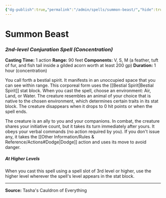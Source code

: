 ```yaml
---
{"dg-publish":true,"permalink":"/admin/spells/summon-beast/","hide":true,"updated":"2025-08-11T11:53:31.121+01:00"}
---
```


# Summon Beast
### *2nd-level Conjuration Spell* *(Concentration)*
**Casting Time:** 1 action
**Range:** 90 feet
**Components:** V, S, M (a feather, tuft of fur, and fish tail inside a gilded acorn worth at least 200 gp)
**Duration:** 1 hour (concentration)

You call forth a bestial spirit. It manifests in an unoccupied space that you can see within range. This corporeal form uses the [[Bestial Spirit\|Bestial Spirit]] stat block. When you cast the spell, choose an environment: Air, Land, or Water. The creature resembles an animal of your choice that is native to the chosen environment, which determines certain traits in its stat block. The creature disappears when it drops to 0 hit points or when the spell ends.

The creature is an ally to you and your companions. In combat, the creature shares your initiative count, but it takes its turn immediately after yours. It obeys your verbal commands (no action required by you). If you don't issue any, it takes the [[Other Information/Rules & Reference/Actions#Dodge\|Dodge]] action and uses its move to avoid danger.

##### At Higher Levels
When you cast this spell using a spell slot of 3rd level or higher, use the higher level wherever the spell's level appears in the stat block.

---
**Source:** Tasha's Cauldron of Everything
